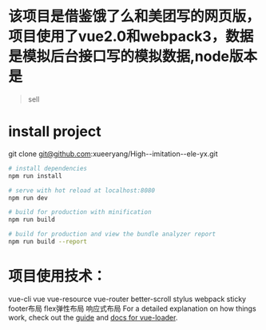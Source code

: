 # 该项目是借鉴饿了么和美团写的网页版，项目使用了vue2.0和webpack3，数据是模拟后台接口写的模拟数据,node版本是

> sell

# install project
git clone git@github.com:xueeryang/High--imitation--ele-yx.git 

``` bash
# install dependencies
npm run install

# serve with hot reload at localhost:8080
npm run dev

# build for production with minification
npm run build

# build for production and view the bundle analyzer report
npm run build --report
```
# 项目使用技术：
vue-cli
vue
vue-resource
vue-router
better-scroll
stylus
webpack
sticky footer布局
flex弹性布局
响应式布局
For a detailed explanation on how things work, check out the [guide](http://vuejs-templates.github.io/webpack/) and [docs for vue-loader](http://vuejs.github.io/vue-loader).
